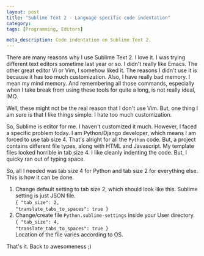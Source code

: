 ```yaml
---
layout: post
title: "Sublime Text 2 - Language specific code indentation"
category:
tags: [Programming, Editors]

meta_description: Code indentation on Sublime Text 2.
---
```


There are many reasons why I use Sublime Text 2. I love it. I was trying different text editors sometime last year or so. I didn't really like Emacs. The other great editor Vi or Vim, I somehow liked it. The reasons I didn't use it is because it has too much customization. Also, I have really bad memory. I mean my mind memory. And remembering all those commands, especially when I take break from using these tools for quite a long, is not really ideal, IMO. 

Well, these might not be the real reason that I don't use Vim. But, one thing I am sure is that I like things simple. I hate too much customization.

So, Sublime is editor for me. I haven't customized it much. However, I faced a specific problem today. I am Python/Django developer, which means I am forced to use tab size 4. That's alright for all the `Python` code. But, a project contains different file types, along with HTML and Javascript. My template files looked horrible in tab size 4. I like cleanly indenting the code. But, I quicky ran out of typing space. 

So, all I needed was tab size 4 for Python and tab size 2 for everything else. This is how it can be done.

1. Change default setting to tab size 2, which should look like this. Sublime setting is just JSON file.   
 `{
     "tab_size": 2,`  
    `"translate_tabs_to_spaces": true
}`
2. Change/create file `Python.sublime-settings` inside your User directory. 
`{
    "tab_size": 4,`  
    `"translate_tabs_to_spaces": true
}`  
Location of the file varies according to OS.

That's it. Back to awesomeness ;)
  